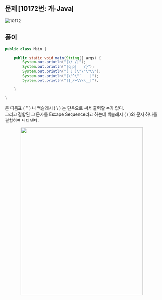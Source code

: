 ## 문제 [10172번: 개-Java]
![10172](https://user-images.githubusercontent.com/98507442/153442706-d2f3b98f-0d8a-4434-9647-7766d2c91781.png)
## 풀이

~~~java
public class Main {

	public static void main(String[] args) {
		System.out.println("|\\_/|");
		System.out.println("|q p|   /}");
		System.out.println("( 0 )\"\"\"\\");
		System.out.println("|\"^\"`    |");
		System.out.println("||_/=\\\\__|");

	}

}
~~~

큰 따옴표 ( \" ) 나 백슬래시 ( \\ ) 는 단독으로 써서 출력할 수가 없다.  
그리고 결합된 그 문자를 Escape Sequence라고 하는데 백슬래시 ( \\ )와 문자 하나를 결합하여 나타낸다.  
<p align="center">
<img src="https://user-images.githubusercontent.com/98507442/153470934-95e04c5f-51a6-409c-b104-bcdc7fdec20b.png" width="400" height="550">
</p>
